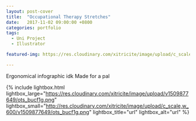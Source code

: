 ```yaml
---
layout: post-cover
title:  "Occupational Therapy Stretches"
date:   2017-11-02 09:00:00 +0800
categories: portfolio
tags:
  - Uni Project
  - Illustrator

featured-img: https://res.cloudinary.com/xitricite/image/upload/c_scale,w_600/v1509877649/ots_bucf1g.png

---
```


Ergonomical infographic idk
Made for a pal

{% include lightbox.html lightbox_large="https://res.cloudinary.com/xitricite/image/upload/v1509877649/ots_bucf1g.png" lightbox_small="http://res.cloudinary.com/xitricite/image/upload/c_scale,w_600/v1509877649/ots_bucf1g.png" lightbox_title="url" lightbox_alt="url"  %}

<!--![image](http://res.cloudinary.com/xitricite/image/upload/c_scale,w_600/v1509877649/ots_bucf1g.png)-->